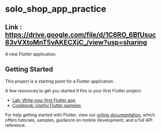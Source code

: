 # solo_shop_app_practice

## Link : https://drive.google.com/file/d/1C6RO_6BfUsuc83vVXtoMnT5vAKECXjC_/view?usp=sharing
A new Flutter application.

## Getting Started

This project is a starting point for a Flutter application.

A few resources to get you started if this is your first Flutter project:

- [Lab: Write your first Flutter app](https://flutter.dev/docs/get-started/codelab)
- [Cookbook: Useful Flutter samples](https://flutter.dev/docs/cookbook)

For help getting started with Flutter, view our
[online documentation](https://flutter.dev/docs), which offers tutorials,
samples, guidance on mobile development, and a full API reference.
